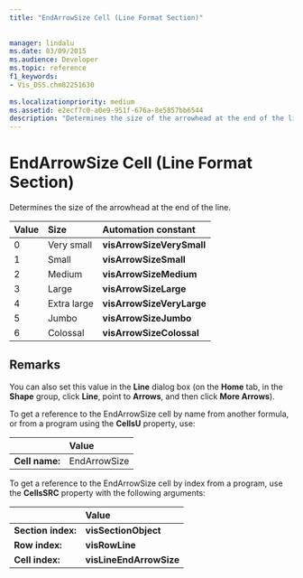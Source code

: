 ```yaml
---
title: "EndArrowSize Cell (Line Format Section)"
 
 
manager: lindalu
ms.date: 03/09/2015
ms.audience: Developer
ms.topic: reference
f1_keywords:
- Vis_DSS.chm82251630
 
ms.localizationpriority: medium
ms.assetid: e2ecf7c0-a0e9-951f-676a-8e5857bb6544
description: "Determines the size of the arrowhead at the end of the line."
---
```


# EndArrowSize Cell (Line Format Section)

Determines the size of the arrowhead at the end of the line.
  
|**Value**|**Size**|**Automation constant**|
|:-----|:-----|:-----|
|0  <br/> |Very small  <br/> |**visArrowSizeVerySmall** <br/> |
|1  <br/> |Small  <br/> |**visArrowSizeSmall** <br/> |
|2  <br/> |Medium  <br/> |**visArrowSizeMedium** <br/> |
|3  <br/> |Large  <br/> |**visArrowSizeLarge** <br/> |
|4  <br/> |Extra large  <br/> |**visArrowSizeVeryLarge** <br/> |
|5  <br/> |Jumbo  <br/> |**visArrowSizeJumbo** <br/> |
|6  <br/> |Colossal  <br/> |**visArrowSizeColossal** <br/> |
   
## Remarks

You can also set this value in the **Line** dialog box (on the **Home** tab, in the **Shape** group, click **Line**, point to **Arrows**, and then click **More Arrows**).
  
To get a reference to the EndArrowSize cell by name from another formula, or from a program using the **CellsU** property, use: 
  
||Value |
|:-----|:-----|
|**Cell name:**  <br/> |EndArrowSize  <br/> |
   
To get a reference to the EndArrowSize cell by index from a program, use the **CellsSRC** property with the following arguments: 
  
||Value |
|:-----|:-----|
|**Section index:**  <br/> |**visSectionObject** <br/> |
|**Row index:**  <br/> |**visRowLine** <br/> |
|**Cell index:**  <br/> |**visLineEndArrowSize** <br/> |
   

